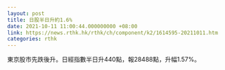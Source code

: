 ```yaml
---
layout: post
title: 日股半日升約1.6%
date: 2021-10-11 11:00:44.000000000 +08:00
link: https://news.rthk.hk/rthk/ch/component/k2/1614595-20211011.htm
categories: rthk
---
```


東京股市先跌後升。日經指數半日升440點，報28488點，升幅1.57%。

